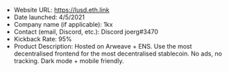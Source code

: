 - Website URL: https://lusd.eth.link
- Date launched: 4/5/2021
- Company name (if applicable): 1kx 
- Contact (email, Discord, etc.): Discord joerg#3470
- Kickback Rate: 95%
- Product Description: Hosted on Arweave + ENS. Use the most decentralised frontend for the most decentralised stablecoin. No ads, no tracking. Dark mode + mobile friendly.
